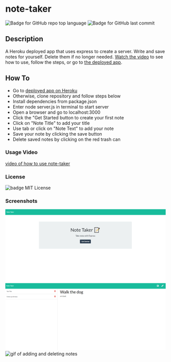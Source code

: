# note-taker

![Badge for GitHub repo top language](https://img.shields.io/github/languages/top/breyera/note-taker?style=flat&logo=appveyor) ![Badge for GitHub last commit](https://img.shields.io/github/last-commit/breyera/note-taker?style=flat&logo=appveyor)

## Description

A Heroku deployed app that uses express to create a server. Write and save notes for yourself. Delete them if no longer needed. [Watch the video]() to see how to use, follow the steps, or go to [the deployed app](https://safe-escarpment-93726.herokuapp.com/).

## How To

- Go to [deployed app on Heroku](https://safe-escarpment-93726.herokuapp.com/)
- Otherwise, clone repository and follow steps below
- Install dependencies from package.json
- Enter node server.js in terminal to start server
- Open a browser and go to localhost:3000
- Click the "Get Started button to create your first note
- Click on "Note Title" to add your title
- Use tab or click on "Note Text" to add your note
- Save your note by clicking the save button
- Delete saved notes by clicking on the red trash can

### Usage Video

[video of how to use note-taker]()

### License

![badge](https://img.shields.io/badge/license-MIT-brightgreen)
MIT License

### Screenshots

![image of home page](./public/assets/images/home-page.PNG)
![image of notes page](./public/assets/images/notes-page.PNG)
![gif of adding and deleting notes]()
